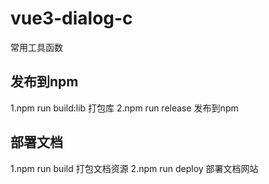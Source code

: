 # vue3-dialog-c

常用工具函数

## 发布到npm

1.npm run build:lib
  打包库
2.npm run release
  发布到npm

## 部署文档

 1.npm run build
   打包文档资源
 2.npm run deploy
   部署文档网站
